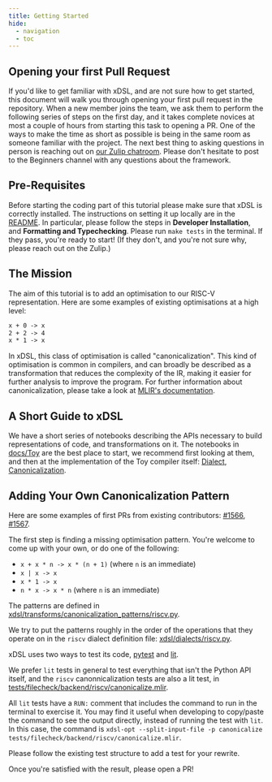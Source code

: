```yaml
---
title: Getting Started
hide:
  - navigation
  - toc
---
```


## Opening your first Pull Request

If you'd like to get familiar with xDSL, and are not sure how to get started, this
document will walk you through opening your first pull request in the repository.
When a new member joins the team, we ask them to perform the following series of steps
on the first day, and it takes complete novices at most a couple of hours from starting
this task to opening a PR.
One of the ways to make the time as short as possible is being in the same room as
someone familiar with the project.
The next best thing to asking questions in person is reaching out on [our Zulip chatroom](https://xdsl.zulipchat.com).
Please don't hesitate to post to the Beginners channel with any questions about the framework.

## Pre-Requisites

Before starting the coding part of this tutorial please make sure that xDSL is correctly
installed.
The instructions on setting it up locally are in the [README](https://github.com/xdslproject/xdsl).
In particular, please follow the steps in **Developer Installation**, and
**Formatting and Typechecking**.
Please run `make tests` in the terminal.
If they pass, you're ready to start!
(If they don't, and you're not sure why, please reach out on the Zulip.)

## The Mission

The aim of this tutorial is to add an optimisation to our RISC-V representation.
Here are some examples of existing optimisations at a high level:

``` txt
x + 0 -> x
2 + 2 -> 4
x * 1 -> x
```

In xDSL, this class of optimisation is called "canonicalization".
This kind of optimisation is common in compilers, and can broadly be described as a
transformation that reduces the complexity of the IR, making it easier for further
analysis to improve the program.
For further information about canonicalization, please take a look at [MLIR's documentation](https://mlir.llvm.org/docs/Canonicalization/).

## A Short Guide to xDSL

We have a short series of notebooks describing the APIs necessary to build
representations of code, and transformations on it.
The notebooks in [docs/Toy](https://github.com/xdslproject/xdsl/tree/main/docs/Toy) are
the best place to start, we recommend first looking at them, and then at the
implementation of the Toy compiler itself: [Dialect](https://github.com/xdslproject/xdsl/tree/main/docs/Toy/toy/dialects/toy.py),
[Canonicalization](https://github.com/xdslproject/xdsl/tree/main/docs/Toy/toy/rewrites/optimise_toy.py).

## Adding Your Own Canonicalization Pattern

Here are some examples of first PRs from existing contributors:
[#1566](https://github.com/xdslproject/xdsl/pull/1566),
[#1567](https://github.com/xdslproject/xdsl/pull/1567).

The first step is finding a missing optimisation pattern.
You're welcome to come up with your own, or do one of the following:

- `x + x * n -> x * (n + 1)` (where `n` is an immediate)
- `x | x -> x`
- `x * 1 -> x`
- `n * x -> x * n` (where `n` is an immediate)

The patterns are defined in
[xdsl/transforms/canonicalization_patterns/riscv.py](https://github.com/xdslproject/xdsl/blob/main/xdsl/transforms/canonicalization_patterns/riscv.py).

We try to put the patterns roughly in the order of the operations that they operate on
in the `riscv` dialect definition file:
[xdsl/dialects/riscv.py](https://github.com/xdslproject/xdsl/blob/main/xdsl/dialects/riscv.py).

xDSL uses two ways to test its code,
[pytest](https://docs.pytest.org/en/8.0.x/) and
[lit](https://llvm.org/docs/CommandGuide/lit.html).

We prefer `lit` tests in general to test everything that isn't the Python API itself,
and the `riscv` canonnicalization tests are also a lit test, in
[tests/filecheck/backend/riscv/canonicalize.mlir](https://github.com/xdslproject/xdsl/blob/main/tests/filecheck/backend/riscv/canonicalize.mlir).

All `lit` tests have a `RUN:` comment that includes the command to run in the terminal
to exercise it.
You may find it useful when developing to copy/paste the command to see the output
directly, instead of running the test with `lit`.
In this case, the command is `xdsl-opt --split-input-file -p canonicalize tests/filecheck/backend/riscv/canonicalize.mlir`.

Please follow the existing test structure to add a test for your rewrite.

Once you're satisfied with the result, please open a PR!
